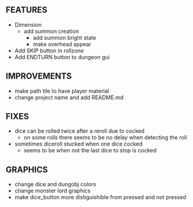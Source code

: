 ## FEATURES
- Dimension
    - add summon creation
        - add summon bright state
        - make overhead appear
- Add SKIP button in rollzone
- Add ENDTURN button to dungeon gui

## IMPROVEMENTS
- make path tile to have player material
- change project name and add README.md

## FIXES
- dice can be rolled twice after a reroll due to cocked
    - on some rolls there seems to be no delay when detecting the roll
- sometimes diceroll stucked when one dice cocked
    - seems to be when not the last dice to stop is cocked

## GRAPHICS
- change dice and dungobj colors
- change monster lord graphics
- make dice_button more distiguishible from pressed and not pressed
